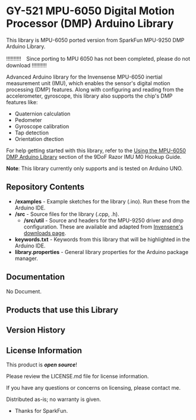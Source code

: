 GY-521 MPU-6050 Digital Motion Processor (DMP) Arduino Library
========================================

This library is MPU-6050 ported version from SparkFun MPU-9250 DMP Arduino Library.

!!!!!!!!!!　Since porting to MPU 6050 has not been completed, please do not download !!!!!!!!!!

Advanced Arduino library for the Invensense MPU-6050 inertial measurement unit (IMU), which enables the sensor's digital motion processing (DMP) features. Along with configuring and reading from the accelerometer, gyroscope, this library also supports the chip's DMP features like:

* Quaternion calculation
* Pedometer
* Gyroscope calibration
* Tap detection
* Orientation dtection

For help getting started with this library, refer to the [Using the MPU-6050 DMP Arduino Library](https://learn.sparkfun.com/tutorials/9dof-razor-imu-m0-hookup-guide#using-the-mpu-9250-dmp-arduino-library) section of the 9DoF Razor IMU M0 Hookup Guide.

**Note**: This library currently only supports and is tested on Arduino UNO. 

Repository Contents
-------------------

* **/examples** - Example sketches for the library (.ino). Run these from the Arduino IDE. 
* **/src** - Source files for the library (.cpp, .h).
	* **/src/util** - Source and headers for the MPU-9250 driver and dmp configuration. These are available and adapted from [Invensene's downloads page](https://www.invensense.com/developers/software-downloads/#sla_content_45).
* **keywords.txt** - Keywords from this library that will be highlighted in the Arduino IDE. 
* **library.properties** - General library properties for the Arduino package manager. 

Documentation
--------------

No Document.

Products that use this Library 
---------------------------------

Version History
---------------


License Information
-------------------

This product is _**open source**_! 

Please review the LICENSE.md file for license information. 

If you have any questions or concerns on licensing, please contact me.

Distributed as-is; no warranty is given.

- Thanks for SparkFun.
